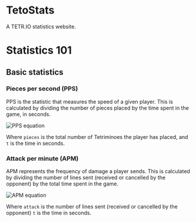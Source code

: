 # TetoStats
A TETR.IO statistics website.

# Statistics 101
## Basic statistics

### Pieces per second (PPS)
PPS is the statistic that measures the speed of a given player. This is calculated by dividing the number of pieces placed by the time spent in the game, in seconds.

![PPS equation](https://imgur.com/LeIy1Ly.png) 

Where ``pieces`` is the total number of Tetriminoes the player has placed, and ``t`` is the time in seconds.

### Attack per minute (APM)
APM represents the frequency of damage a player sends. This is calculated by dividing the number of lines sent (received or cancelled by the opponent) by the total time spent in the game.

![APM equation](https://i.imgur.com/jxbos9O.png)

Where ``attack`` is the number of lines sent (received or cancelled by the opponent) ``t`` is the time in seconds.